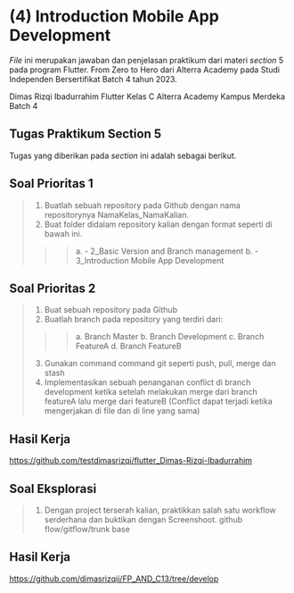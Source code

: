# **(4) Introduction Mobile App Development**

*File* ini merupakan jawaban dan penjelasan praktikum dari materi *section* 5 pada program Flutter. From Zero to Hero dari Alterra Academy pada Studi Independen Bersertifikat Batch 4 tahun 2023.

Dimas Rizqi Ibadurrahim
Flutter Kelas C
Alterra Academy Kampus Merdeka Batch 4
</br>

## **Tugas Praktikum Section 5**

Tugas yang diberikan pada *section* ini adalah sebagai berikut.

## **Soal Prioritas 1**
> 1. Buatlah sebuah repository pada Github dengan nama repositorynya NamaKelas_NamaKalian.
> 2. Buat folder didalam repository kalian dengan format seperti di bawah ini.
> > > a. - 2_Basic Version and Branch management
> > > b. - 3_Introduction Mobile App Development

## **Soal Prioritas 2**
> 1. Buat sebuah repository pada Github
> 2. Buatlah branch pada repository yang terdiri dari:
> > > a. Branch Master
> > > b. Branch Development
> > > c. Branch FeatureA
> > > d. Branch FeatureB
> 3. Gunakan command command git seperti push, pull, merge dan stash
> 4. Implementasikan sebuah penanganan conflict di branch development ketika setelah melakukan merge dari branch featureA lalu merge dari featureB (Conflict dapat terjadi ketika mengerjakan di file dan di line yang sama)

## **Hasil Kerja**

https://github.com/testdimasrizqi/flutter_Dimas-Rizqi-Ibadurrahim

## **Soal Eksplorasi**
> 1. Dengan project terserah kalian, praktikkan salah satu workflow serderhana dan buktikan dengan Screenshoot. github flow/gitflow/trunk base

## **Hasil Kerja**

https://github.com/dimasrizqii/FP_AND_C13/tree/develop